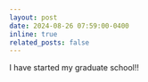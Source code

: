 ```yaml
---
layout: post
date: 2024-08-26 07:59:00-0400
inline: true
related_posts: false
---
```


I have started my graduate school!!
